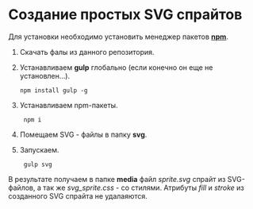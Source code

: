 <h1>Создание простых SVG спрайтов</h1>
Для установки необходимо установить менеджер пакетов <a href="https://nodejs.org/en/" target = "_blank"><b>npm</b></a>.
<ol>
  <li>
    <p>Скачать фалы из данного репозитория.</p>
     </li>
  <li>
    <p>Устанавливаем <b>gulp</b> глобально (если конечно он еще не установлен...).</p>
    <pre><code>npm install gulp -g</code></pre>
  </li>
  <li>
    <p>Устанавливаем npm-пакеты.</p>
    <pre><code> npm i</code></pre>
  </li>
  <li>
    <p>Помещаем SVG - файлы  в папку <b>svg</b>. 
  </li>
  <li>
    <p>Запускаем.</p>
    <pre><code> gulp svg</code></pre>
  </li>
</ol>
<p>В результате получаем в папке <b>media</b> файл <em>sprite.svg</em> спрайт из SVG-файлов, а так же <em>svg_sprite.css</em> - со стилями. Атрибуты <em>fill</em> и <em>stroke</em> из  созданного SVG спрайта не удалаяются.</p>
